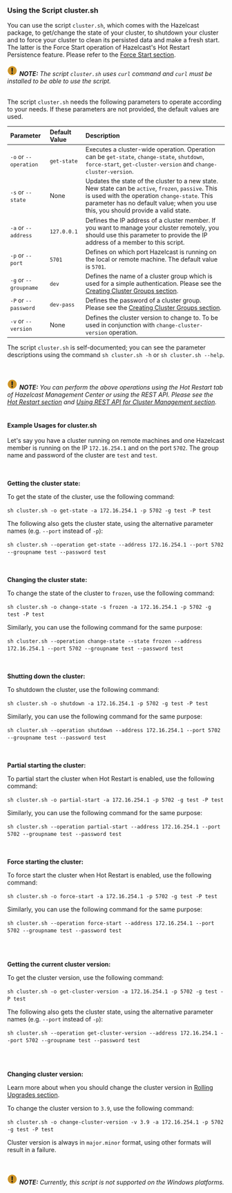 


### Using the Script cluster.sh

You can use the script `cluster.sh`, which comes with the Hazelcast package, to get/change the state of your cluster, to shutdown your cluster and to force your cluster to clean its persisted data and make a fresh start. The latter is the Force Start operation of Hazelcast's Hot Restart Persistence feature. Please refer to the [Force Start section](#force-start).
<br></br>
![image](images/NoteSmall.jpg) ***NOTE:*** *The script `cluster.sh` uses `curl` command and `curl` must be installed to be able to use the script.*
<br></br>

The script `cluster.sh` needs the following parameters to operate according to your needs. If these parameters are not provided, the default values are used.

Parameter | Default Value | Description
:--------------|:------|:------------
`-o` or `--operation`|`get-state`|Executes a cluster-wide operation. Operation can be `get-state`, `change-state`, `shutdown`, `force-start`, `get-cluster-version` and `change-cluster-version`.
`-s` or `--state`|None|Updates the state of the cluster to a new state. New state can be `active`, `frozen`, `passive`. This is used with the operation `change-state`. This parameter has no default value; when you use this, you should provide a valid state.
`-a` or `--address`|`127.0.0.1`|Defines the IP address of a cluster member. If you want to manage your cluster remotely, you should use this parameter to provide the IP address of a member to this script.
`-p` or `--port`|`5701`|Defines on which port Hazelcast is running on the local or remote machine. The default value is `5701`.
`-g` or `--groupname`|`dev`|Defines the name of a cluster group which is used for a simple authentication. Please see the [Creating Cluster Groups section](#creating-cluster-groups).
`-P` or `--password`|`dev-pass`|Defines the password of a cluster group. Please see the [Creating Cluster Groups section](#creating-cluster-groups).
`-v` or `--version`|None|Defines the cluster version to change to. To be used in conjunction with `change-cluster-version` operation. 

The script `cluster.sh` is self-documented; you can see the parameter descriptions using the command `sh cluster.sh -h` or `sh cluster.sh --help`.

<br></br>
![image](images/NoteSmall.jpg) ***NOTE:*** *You can perform the above operations using the Hot Restart tab of Hazelcast Management Center or using the REST API. Please see the [Hot Restart section](#hot-restart) and [Using REST API for Cluster Management section](#using-rest-api-for-cluster-management).*
<br></br>


#### Example Usages for cluster.sh

Let's say you have a cluster running on remote machines and one Hazelcast member is running on the IP  `172.16.254.1` and on the port
`5702`. The group name and password of the cluster are `test` and `test`.

<br></br>
**Getting the cluster state:**

To get the state of the cluster, use the following command:

`sh cluster.sh -o get-state -a 172.16.254.1 -p 5702 -g test -P test`

The following also gets the cluster state, using the alternative parameter names (e.g. `--port` instead of `-p`):

`sh cluster.sh --operation get-state --address 172.16.254.1 --port 5702 --groupname test --password test`

<br></br>
**Changing the cluster state:**

To change the state of the cluster to `frozen`, use the following command:

`sh cluster.sh -o change-state -s frozen -a 172.16.254.1 -p 5702 -g test -P test`

Similarly, you can use the following command for the same purpose:

`sh cluster.sh --operation change-state --state frozen --address 172.16.254.1 --port 5702 --groupname test --password test`


<br></br>
**Shutting down the cluster:**

To shutdown the cluster, use the following command:

`sh cluster.sh -o shutdown -a 172.16.254.1 -p 5702 -g test -P test`

Similarly, you can use the following command for the same purpose:


`sh cluster.sh --operation shutdown --address 172.16.254.1 --port 5702 --groupname test --password test`


<br></br>
**Partial starting the cluster:**

To partial start the cluster when Hot Restart is enabled, use the following command:

`sh cluster.sh -o partial-start -a 172.16.254.1 -p 5702 -g test -P test`

Similarly, you can use the following command for the same purpose:

`sh cluster.sh --operation partial-start --address 172.16.254.1 --port 5702 --groupname test --password test`


<br></br>
**Force starting the cluster:**

To force start the cluster when Hot Restart is enabled, use the following command:

`sh cluster.sh -o force-start -a 172.16.254.1 -p 5702 -g test -P test`

Similarly, you can use the following command for the same purpose:

`sh cluster.sh --operation force-start --address 172.16.254.1 --port 5702 --groupname test --password test`


<br></br>

**Getting the current cluster version:**

To get the cluster version, use the following command:

`sh cluster.sh -o get-cluster-version -a 172.16.254.1 -p 5702 -g test -P test`

The following also gets the cluster state, using the alternative parameter names (e.g. `--port` instead of `-p`):

`sh cluster.sh --operation get-cluster-version --address 172.16.254.1 --port 5702 --groupname test --password test`

<br></br>

**Changing cluster version:**

Learn more about when you should change the cluster version in [Rolling Upgrades section](#Rolling-member-upgrades-across-minor-versions).

To change the cluster version to `3.9`, use the following command:

`sh cluster.sh -o change-cluster-version -v 3.9 -a 172.16.254.1 -p 5702 -g test -P test`

Cluster version is always in `major.minor` format, using other formats will result in a failure.

<br></br>
![image](images/NoteSmall.jpg) ***NOTE:*** *Currently, this script is not supported on the Windows platforms.*
<br></br>